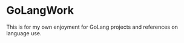 GoLangWork
==========

This is for my own enjoyment for GoLang projects and references on language use.
